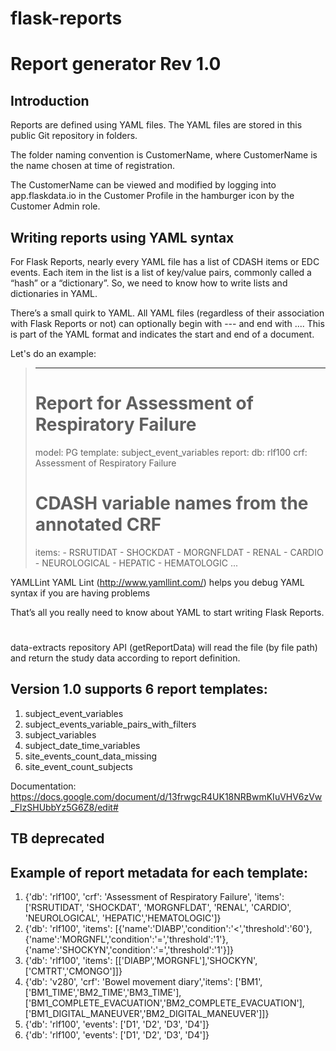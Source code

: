 # flask-reports
# Report generator Rev 1.0

## Introduction
Reports are defined using YAML files.  The YAML files are stored in this public Git repository in folders.

The folder naming convention is CustomerName, where CustomerName is the name chosen at time of registration. 

The CustomerName can be viewed and modified by logging into app.flaskdata.io in the Customer Profile in the hamburger icon by the Customer Admin role.

## Writing reports using YAML syntax
For Flask Reports, nearly every YAML file has a list of CDASH items or EDC events. Each item in the list is a list of key/value pairs, commonly called a “hash” or a “dictionary”. So, we need to know how to write lists and dictionaries in YAML.

There’s a small quirk to YAML. All YAML files (regardless of their association with Flask Reports or not) can optionally begin with --- and end with .... This is part of the YAML format and indicates the start and end of a document.

Let's do an example:
>
> ---
> # Report for Assessment of Respiratory Failure
> model: PG
> template: subject_event_variables
> report:
>   db: rlf100
>   crf: Assessment of Respiratory Failure
> # CDASH variable names from the annotated CRF
>    items:
>      - RSRUTIDAT
>      - SHOCKDAT
>      - MORGNFLDAT
>      - RENAL
>      - CARDIO
>      - NEUROLOGICAL
>      - HEPATIC
>      - HEMATOLOGIC
> ...


YAMLLint
YAML Lint (http://www.yamllint.com/) helps you debug YAML syntax if you are having problems

That’s all you really need to know about YAML to start writing Flask Reports.

#

data-extracts repository API (getReportData) will read the file (by file path) and return the study data according to report definition.

## Version 1.0 supports 6 report templates:

1. subject_event_variables
2. subject_events_variable_pairs_with_filters
3. subject_variables
4. subject_date_time_variables
5. site_events_count_data_missing
6. site_event_count_subjects

Documentation: https://docs.google.com/document/d/13frwgcR4UK18NRBwmKIuVHV6zVw_FlzSHUbbYz5G6Z8/edit#

## TB deprecated
## Example of report metadata for each template:
1. {'db': 'rlf100', 'crf': 'Assessment of Respiratory Failure', 'items': ['RSRUTIDAT', 'SHOCKDAT', 'MORGNFLDAT', 'RENAL', 'CARDIO', 'NEUROLOGICAL', 'HEPATIC','HEMATOLOGIC']}
2. {'db': 'rlf100', 'items': [{'name':'DIABP','condition':'<','threshold':'60'},{'name':'MORGNFL','condition':'=','threshold':'1'},{'name':'SHOCKYN','condition':'=','threshold':'1'}]}
3. {'db': 'rlf100', 'items': [['DIABP','MORGNFL'],'SHOCKYN',['CMTRT','CMONGO']]}
4. {'db': 'v280', 'crf': 'Bowel movement diary','items': ['BM1', ['BM1_TIME','BM2_TIME','BM3_TIME'], ['BM1_COMPLETE_EVACUATION','BM2_COMPLETE_EVACUATION'], ['BM1_DIGITAL_MANEUVER','BM2_DIGITAL_MANEUVER']]}
5. {'db': 'rlf100', 'events': ['D1', 'D2', 'D3', 'D4']}
6. {'db': 'rlf100', 'events': ['D1', 'D2', 'D3', 'D4']}
 

